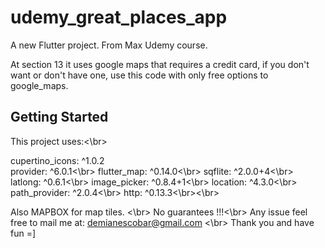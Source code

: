 # udemy_great_places_app

A new Flutter project. From Max Udemy course.

At section 13 it uses google maps that requires a credit card, if you don't want or don't have one, use this code with 
only free options to google_maps.

## Getting Started

This project uses:<\br>

  cupertino_icons: ^1.0.2</br>
  provider: ^6.0.1<\br>
  flutter_map: ^0.14.0<\br>
  sqflite: ^2.0.0+4<\br>
  latlong: ^0.6.1<\br>
  image_picker: ^0.8.4+1<\br>
  location: ^4.3.0<\br>
  path_provider: ^2.0.4<\br>
  http: ^0.13.3<\br><\br>
  
  Also MAPBOX for map tiles.
<\br>
No guarantees !!!<\br>
Any issue feel free to mail me at: demianescobar@gmail.com
<\br>
Thank you and have fun =]
